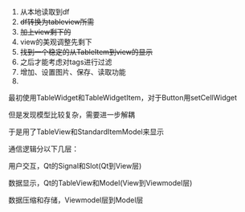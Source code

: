 1. 从本地读取到df
2. ~~df转换为tableview所需~~
3. ~~加上view剩下的~~
4. view的美观调整先剩下
5. ~~找到一个稳定的从TableItem到view的显示~~
6. 之后才能考虑对tags进行过滤
7. 增加、设置图片、保存、读取功能
8.


最初使用TableWidget和TableWidgetItem，对于Button用setCellWidget

但是发现模型比较复杂，需要进一步解耦

于是用了TableView和StandardItemModel来显示

通信逻辑分以下几层：

用户交互，Qt的Signal和Slot(Qt到View层)

数据显示，Qt的TableView和Model(View到Viewmodel层)

数据压缩和存储，Viewmodel层到Model层
